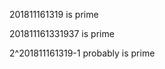 201811161319     is    prime 

201811161331937     is prime 

2^201811161319-1       probably is prime
